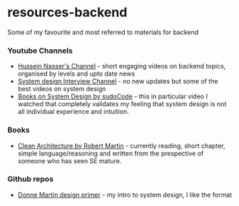 # resources-backend
Some of my favourite and most referred to materials for backend

### Youtube Channels 
- [Hussein Nasser's Channel](https://www.youtube.com/user/GISIGeometry) - short engaging videos on backend topics, organised by levels and upto date news 
- [System design Interview Channel](https://www.youtube.com/channel/UC9vLsnF6QPYuH51njmIooCQ) - no new updates but some of the best videos on system design
- [Books on System Design  by sudoCode](https://www.youtube.com/watch?v=5dqvbDModlw) - this in particular video I watched that completely validates my feeling that system design is not all individual experience and intuition. 

### Books
- [Clean Architecture by Robert Martin](https://www.amazon.com/Clean-Architecture-Craftsmans-Software-Structure/dp/0134494164/ref=as_li_ss_tl?dchild=1&keywords=system+design&qid=1605312398&sr=8-6&linkCode=sl1&tag=365blottochal-20&linkId=3d8ff18842c09bca401aa061f9fd76ad&language=en_US) - currently reading, short chapter, simple language/reasoning and written from the prespective of someone who has seen SE mature.

### Github repos
- [Donne Martin design primer](https://github.com/donnemartin/system-design-primer) - my intro to system design, I like the format

